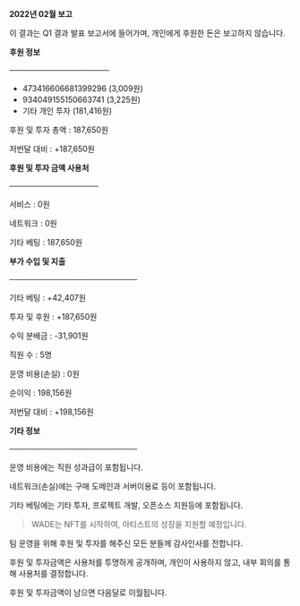 __**2022년 02월 보고**__

이 결과는 Q1 결과 발표 보고서에 들어가며, 개인에게 후원한 돈은 보고하지 않습니다.


**후원 정보**

──────────────────

- 473416606681399296 (3,009원)
- 934049155150663741 (3,225원)
- 기타 개인 투자 (181,416원)

후원 및 투자 총액 : 187,650원

저번달 대비 : +187,650원


**후원 및 투자 금액 사용처**

────────────────

서비스 : 0원

네트워크 : 0원

기타 베팅 : 187,650원


**부가 수입 및 지출**

───────────────────────

기타 베팅 : +42,407원

투자 및 후원 : +187,650원

수익 분배금 : -31,901원

직원 수 : 5명

운영 비용(손실) : 0원

순이익 : 198,156원

저번달 대비 : +198,156원


**기타 정보**

───────────────────────

운영 비용에는 직원 성과급이 포함됩니다.

네트워크(손실)에는 구매 도메인과 서버이용료 등이 포함됩니다.

기타 베팅에는 기타 투자, 프로젝트 개발, 오픈소스 지원등에 포함됩니다.

> WADE는 NFT를 시작하여, 아티스트의 성장을 지원할 예정입니다.

팀 운영을 위해 후원 및 투자를 해주신 모든 분들께 감사인사를 전합니다.

후원 및 투자금액은 사용처를 투명하게 공개하며, 개인이 사용하지 않고, 내부 회의를 통해 사용처를 결정합니다.

후원 및 투자금액이 남으면 다음달로 이월됩니다.
